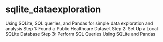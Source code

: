 # sqlite_dataexploration
Using SQLite, SQL queries, and Pandas for simple data exploration and analysis
Step 1: Found a Public Healthcare Dataset
Step 2: Set Up a Local SQLite Database
Step 3: Perform SQL Queries Using SQLite and Pandas

